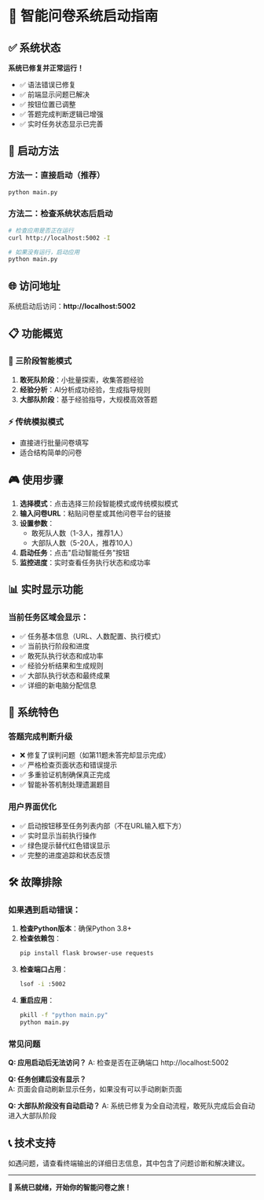 # 🚀 智能问卷系统启动指南

## ✅ 系统状态

**系统已修复并正常运行！**

- ✅ 语法错误已修复
- ✅ 前端显示问题已解决
- ✅ 按钮位置已调整
- ✅ 答题完成判断逻辑已增强
- ✅ 实时任务状态显示已完善

## 🎯 启动方法

### 方法一：直接启动（推荐）
```bash
python main.py
```

### 方法二：检查系统状态后启动
```bash
# 检查应用是否正在运行
curl http://localhost:5002 -I

# 如果没有运行，启动应用
python main.py
```

## 🌐 访问地址

系统启动后访问：**http://localhost:5002**

## 📋 功能概览

### 🧠 三阶段智能模式
1. **敢死队阶段**：小批量探索，收集答题经验
2. **经验分析**：AI分析成功经验，生成指导规则
3. **大部队阶段**：基于经验指导，大规模高效答题

### ⚡ 传统模拟模式  
- 直接进行批量问卷填写
- 适合结构简单的问卷

## 🎮 使用步骤

1. **选择模式**：点击选择三阶段智能模式或传统模拟模式
2. **输入问卷URL**：粘贴问卷星或其他问卷平台的链接
3. **设置参数**：
   - 敢死队人数（1-3人，推荐1人）
   - 大部队人数（5-20人，推荐10人）
4. **启动任务**：点击"启动智能任务"按钮
5. **监控进度**：实时查看任务执行状态和成功率

## 📊 实时显示功能

### 当前任务区域会显示：
- ✅ 任务基本信息（URL、人数配置、执行模式）
- ✅ 当前执行阶段和进度
- ✅ 敢死队执行状态和成功率
- ✅ 经验分析结果和生成规则
- ✅ 大部队执行状态和最终成果
- ✅ 详细的新电脑分配信息

## 🔧 系统特色

### 答题完成判断升级
- ❌ 修复了误判问题（如第11题未答完却显示完成）
- ✅ 严格检查页面状态和错误提示
- ✅ 多重验证机制确保真正完成
- ✅ 智能补答机制处理遗漏题目

### 用户界面优化
- ✅ 启动按钮移至任务列表内部（不在URL输入框下方）
- ✅ 实时显示当前执行操作
- ✅ 绿色提示替代红色错误显示
- ✅ 完整的进度追踪和状态反馈

## 🛠️ 故障排除

### 如果遇到启动错误：

1. **检查Python版本**：确保Python 3.8+
2. **检查依赖包**：
   ```bash
   pip install flask browser-use requests
   ```
3. **检查端口占用**：
   ```bash
   lsof -i :5002
   ```
4. **重启应用**：
   ```bash
   pkill -f "python main.py"
   python main.py
   ```

### 常见问题

**Q: 应用启动后无法访问？**
A: 检查是否在正确端口 http://localhost:5002

**Q: 任务创建后没有显示？**  
A: 页面会自动刷新显示任务，如果没有可以手动刷新页面

**Q: 大部队阶段没有自动启动？**
A: 系统已修复为全自动流程，敢死队完成后会自动进入大部队阶段

## 📞 技术支持

如遇问题，请查看终端输出的详细日志信息，其中包含了问题诊断和解决建议。

---

**🎉 系统已就绪，开始你的智能问卷之旅！** 